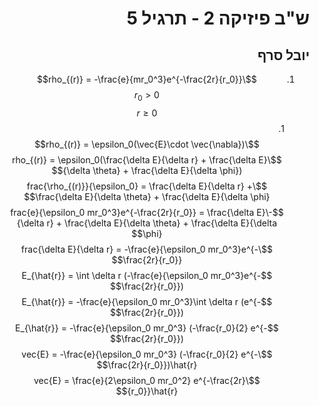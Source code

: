 <style>
    html {
        direction: rtl;
    }
    eqn, table, .katex {
        direction: ltr;
    }
</style>
# ש"ב פיזיקה 2 - תרגיל 5
## יובל סרף
1.
    $$\rho_{(r)} = -\frac{e}{mr_0^3}e^{-\frac{2r}{r_0}}$$
    $$r_{0} > 0$$
    $$r \geq 0$$
    1. 
        $$\rho_{(r)} = \epsilon_0(\vec{E}\cdot \vec{\nabla})$$
        $$\rho_{(r)} = \epsilon_0(\frac{\delta E}{\delta r} + \frac{\delta E}{\delta \theta} + \frac{\delta E}{\delta \phi})$$
        $$\frac{\rho_{(r)}}{\epsilon_0} = \frac{\delta E}{\delta r} + \frac{\delta E}{\delta \theta} + \frac{\delta E}{\delta \phi}$$
        $$-\frac{e}{\epsilon_0 mr_0^3}e^{-\frac{2r}{r_0}} = \frac{\delta E}{\delta r} + \frac{\delta E}{\delta \theta} + \frac{\delta E}{\delta \phi}$$
        $$\frac{\delta E}{\delta r} = -\frac{e}{\epsilon_0 mr_0^3}e^{-\frac{2r}{r_0}}$$
        $$E_{\hat{r}} = \int \delta r (-\frac{e}{\epsilon_0 mr_0^3}e^{-\frac{2r}{r_0}})$$
        $$E_{\hat{r}} = -\frac{e}{\epsilon_0 mr_0^3}\int \delta r (e^{-\frac{2r}{r_0}})$$
        $$E_{\hat{r}} = -\frac{e}{\epsilon_0 mr_0^3} (-\frac{r_0}{2} e^{-\frac{2r}{r_0}})$$
        $$\vec{E} = -\frac{e}{\epsilon_0 mr_0^3} (-\frac{r_0}{2} e^{-\frac{2r}{r_0}})\hat{r}$$
        $$\vec{E} = \frac{e}{2\epsilon_0 mr_0^2} e^{-\frac{2r}{r_0}}\hat{r}$$
        


























